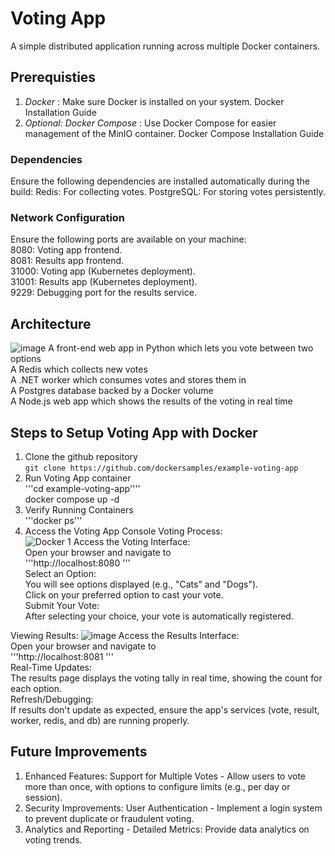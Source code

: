 # Voting App
A simple distributed application running across multiple Docker containers.

## Prerequisties
1. *Docker* : Make sure Docker is installed on your system. Docker Installation Guide
2. *Optional: Docker Compose* : Use Docker Compose for easier management of the MinIO container. Docker Compose Installation Guide

### Dependencies
Ensure the following dependencies are installed automatically during the build:
Redis: For collecting votes.
PostgreSQL: For storing votes persistently.

### Network Configuration
Ensure the following ports are available on your machine:  </br>
8080: Voting app frontend.  </br>
8081: Results app frontend.  </br>
31000: Voting app (Kubernetes deployment).  </br>
31001: Results app (Kubernetes deployment).  </br>
9229: Debugging port for the results service.  </br>

## Architecture
![image](https://github.com/user-attachments/assets/871db515-bd85-4b2a-8412-cfad4a5131ad)
A front-end web app in Python which lets you vote between two options </br>
A Redis which collects new votes  </br>
A .NET worker which consumes votes and stores them in  </br>
A Postgres database backed by a Docker volume  </br>
A Node.js web app which shows the results of the voting in real time  </br>

## Steps to Setup Voting App with Docker
1. Clone the github repository </br>
   ```git clone https://github.com/dockersamples/example-voting-app```  </br>
2. Run Voting App container  </br>
   '''cd example-voting-app''''  </br>
   docker compose up -d  </br>
3. Verify Running Containers  </br>
   '''docker ps'''  </br>
4. Access the Voting App Console
Voting Process:  </br>
![Docker 1](https://github.com/user-attachments/assets/8558e17a-5b52-4551-8a27-106607f1ddea)
Access the Voting Interface:  </br>
Open your browser and navigate to  </br>
'''http://localhost:8080 ''' </br>
Select an Option:  </br>
You will see options displayed (e.g., "Cats" and "Dogs").  </br>
Click on your preferred option to cast your vote.  </br>
Submit Your Vote:  </br>
After selecting your choice, your vote is automatically registered.  </br>

Viewing Results:
![image](https://github.com/user-attachments/assets/9b2e99d8-c979-4a3a-b5d1-fa5e718ff202)
Access the Results Interface:  </br>
Open your browser and navigate to  </br>
'''http://localhost:8081 ''' </br>
Real-Time Updates:  </br>
The results page displays the voting tally in real time, showing the count for each option.  </br>
Refresh/Debugging:  </br>
If results don't update as expected, ensure the app's services (vote, result, worker, redis, and db) are running properly.  </br>

## Future Improvements
1. Enhanced Features: Support for Multiple Votes - Allow users to vote more than once, with options to configure limits (e.g., per day or session).  </br>
2. Security Improvements: User Authentication - Implement a login system to prevent duplicate or fraudulent voting.  </br>
3. Analytics and Reporting - Detailed Metrics: Provide data analytics on voting trends.  </br>
